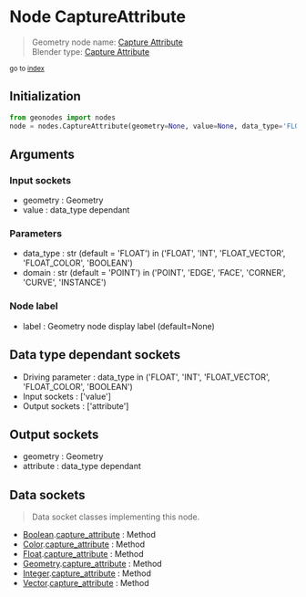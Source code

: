 
# Node CaptureAttribute

> Geometry node name: [Capture Attribute](https://docs.blender.org/manual/en/latest/modeling/geometry_nodes/attribute/capture_attribute.html)<br>
  Blender type: [Capture Attribute](https://docs.blender.org/api/current/bpy.types.GeometryNodeCaptureAttribute.html)
  
<sub>go to [index](/docs/index.md)</sub>

## Initialization

```python
from geonodes import nodes
node = nodes.CaptureAttribute(geometry=None, value=None, data_type='FLOAT', domain='POINT', label=None)
```



## Arguments


### Input sockets

- geometry : Geometry
- value : data_type dependant

### Parameters

- data_type : str (default = 'FLOAT') in ('FLOAT', 'INT', 'FLOAT_VECTOR', 'FLOAT_COLOR', 'BOOLEAN')
- domain : str (default = 'POINT') in ('POINT', 'EDGE', 'FACE', 'CORNER', 'CURVE', 'INSTANCE')

### Node label

- label : Geometry node display label (default=None)

## Data type dependant sockets

- Driving parameter : data_type in ('FLOAT', 'INT', 'FLOAT_VECTOR', 'FLOAT_COLOR', 'BOOLEAN')
- Input sockets  : ['value']
- Output sockets : ['attribute']   
  
  

## Output sockets

- geometry : Geometry
- attribute : data_type dependant

## Data sockets

> Data socket classes implementing this node.
  
  
- [Boolean](/docs/sockets/Boolean.md).[capture_attribute](/docs/sockets/Boolean.md#capture_attribute) : Method
- [Color](/docs/sockets/Color.md).[capture_attribute](/docs/sockets/Color.md#capture_attribute) : Method
- [Float](/docs/sockets/Float.md).[capture_attribute](/docs/sockets/Float.md#capture_attribute) : Method
- [Geometry](/docs/sockets/Geometry.md).[capture_attribute](/docs/sockets/Geometry.md#capture_attribute) : Method
- [Integer](/docs/sockets/Integer.md).[capture_attribute](/docs/sockets/Integer.md#capture_attribute) : Method
- [Vector](/docs/sockets/Vector.md).[capture_attribute](/docs/sockets/Vector.md#capture_attribute) : Method
  
